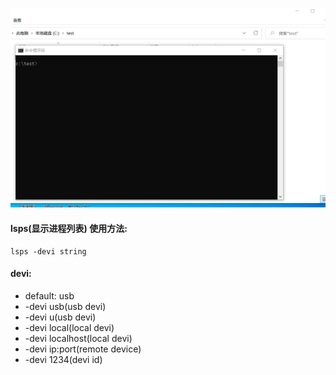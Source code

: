 ![](gif/lsps.webp)

#### lsps(显示进程列表) 使用方法:
````
lsps -devi string
````

#### devi:
- default: usb
- -devi usb(usb devi)
- -devi u(usb devi)
- -devi local(local devi)
- -devi localhost(local devi)
- -devi ip:port(remote device)
- -devi 1234(devi id)